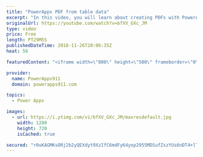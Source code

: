```yaml
---
title: "PowerApps PDF from table data"
excerpt: "In this video, you will learn about creating PDFs with PowerApps and Flow. This is taking the concept we covered in an earlier video and going two steps deeper by pulling in dynamic data and building an HTML table on the fly with the Concat function. Exciting stuff.  Intro to creating a PDF with PowerApps"
originalUrl: https://youtube.com/watch?v=bfXV_GXc_JM
type: video
price: Free
length: PT29M5S
publishedDateTime: 2018-11-26T20:06:35Z
heat: 56

featuredContent: "<iframe width=\"800\" height=\"500\" frameborder=\"0\" src=\"https://www.youtube.com/embed/bfXV_GXc_JM\" allow=\"accelerometer; autoplay; encrypted-media; gyroscope; picture-in-picture\" allowfullscreen></iframe>"

provider:
  name: PowerApps911
  domain: powerapps911.com

topics:
  - Power Apps

images:
  - url: https://i.ytimg.com/vi/bfXV_GXc_JM/maxresdefault.jpg
    width: 1280
    height: 720
    isCached: true

secured: "r0uKAGMKsORj2b2yQEXdyt9XzIfC6mdFy64yop2955MDSufZszYUs6nDT4+lTNubAsSdtkQzufVZOAbcdtVA4/auO0FUlPk2542eDdYVUOuytKZluWgVNuPSAydW2UC8Kydt2mUuTr8HZXeraI7MdV9XQlrbTan4VNVc2sSJGM5X4906e96u/AxzYUavfaXQuD6J2h691W7VMLpY2BA+szVHCYfjzaBDZJnKowY3T/fk/oG2CTpKzUwTVtFZz9uiED1m96NA7TXXeV2RbVcroeGTLq5JoPgLJbOOi60SR/QbzqLliMRFk1B/KLybtW0J1/ph2xYkXFOZvW0U0CSZvQgFPlqloZEwIO3AHo1UlR1kEHp4fy859jFt3jNFfYI9E0Slbi3qPY9QDyNjrirVtLxiWtWPHeAM4YsUBqPlyic=;l9Y0HEGRusGs2OLDq2TYiQ=="
---
```



